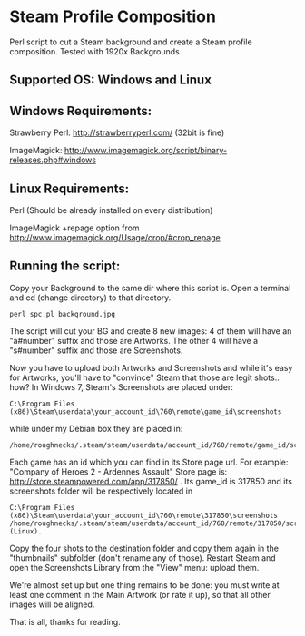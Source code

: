 Steam Profile Composition
=========================

Perl script to cut a Steam background and create a Steam profile composition.
Tested with 1920x Backgrounds

Supported OS: Windows and Linux
-------------------------------

Windows Requirements:
---------------------

Strawberry Perl: http://strawberryperl.com/ (32bit is fine)

ImageMagick: http://www.imagemagick.org/script/binary-releases.php#windows

Linux Requirements:
-------------------

Perl (Should be already installed on every distribution)

ImageMagick +repage option from http://www.imagemagick.org/Usage/crop/#crop_repage


Running the script:
-------------------

Copy your Background to the same dir where this script is. Open a terminal and cd (change directory) to that directory.

    perl spc.pl background.jpg

The script will cut your BG and create 8 new images: 4 of them will have an "a#number" suffix and those are Artworks. The other 4 will have a "s#number" suffix and those are Screenshots.

Now you have to upload both Artworks and Screenshots and while it's easy for Artworks, you'll have to "convince" Steam that those are legit shots.. how? In Windows 7, Steam's Screenshots are placed under:

    C:\Program Files (x86)\Steam\userdata\your_account_id\760\remote\game_id\screenshots 

while under my Debian box they are placed in:

    /home/roughnecks/.steam/steam/userdata/account_id/760/remote/game_id/screenshots.

Each game has an id which you can find in its Store page url. For example: "Company of Heroes 2 - Ardennes Assault" Store page is: http://store.steampowered.com/app/317850/ . Its game_id is 317850 and its screenshots folder will be respectively located in 

    C:\Program Files (x86)\Steam\userdata\your_account_id\760\remote\317850\screenshots
    /home/roughnecks/.steam/steam/userdata/account_id/760/remote/317850/screenshots (Linux).

Copy the four shots to the destination folder and copy them again in the "thumbnails" subfolder (don't rename any of those). Restart Steam and open the Screenshots Library from the "View" menu: upload them.

We're almost set up but one thing remains to be done: you must write at least one comment in the Main Artwork (or rate it up), so that all other images will be aligned.

That is all, thanks for reading.
